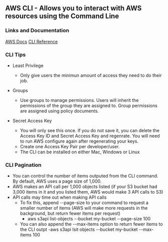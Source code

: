 ## AWS CLI - Allows you to interact with AWS resources using the Command Line

### Links and Documentation
[AWS Docs](https://aws.amazon.com/cli/)
[CLI Reference](https://docs.aws.amazon.com/cli/latest/reference/)

### CLI Tips
- Least Privilege
    - Only give users the minimun amount of access they need to do their job.
    
- Groups
    - Use groups to manage permissions.  Users will inherit the permissions of the group they are assigned to.  Group permissions are assigned using policy documents.

- Secret Access Key
    - You will only see this once.  If you do not save it, you can delete the Access Key ID and Secret Access Key and regenrate.  You will need to run AWS configure again after regenerating your keys.
    - Create one Access Key Pair per developer/user.
    - The CLI can be installed on either Mac, Windows or Linux
    
### CLI Pagination
- You can control the number of items outputed from the CLI command.  By default, AWS uses a page size of 1,000.
- AWS makes an API call per 1,000 objects listed (if your S3 bucket had 3,000 items in it and you listed them, AWS would make 3 API calls to S3)
- API calls may time out when making API calls
    - To fix this, append --page-size to your command to request a smaller number of items (AWS will make more requests in the background, but return fewer items per request)
        - aws s3api list-objects --bucket my-bucket --page-size 100
    - You can also append the --max-items option to return fewer items to the CLI outpt
        -aws s3api lsit objects --bucket my-bucket --max-items 100